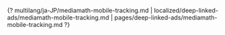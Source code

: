{? multilang/ja-JP/mediamath-mobile-tracking.md | localized/deep-linked-ads/mediamath-mobile-tracking.md | pages/deep-linked-ads/mediamath-mobile-tracking.md ?}
